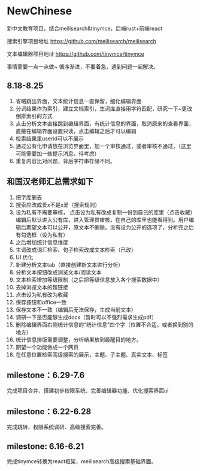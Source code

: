 # NewChinese
新中文教育项目，结合meilisearch&amp;tinymce，后端rust+前端react

搜索引擎项目地址
https://github.com/meilisearch/meilisearch

文本编辑器项目地址
https://github.com/tinymce/tinymce

事情需要一点一点做~ 循序渐进，不要着急，遇到问题一起解决。

## 8.18-8.25
1. 省略跳出界面，文本统计信息一直保留，细化编辑界面
2. 分词结果作为索引，建立文档索引，生词库直接用字符匹配，研究一下~更改倒排索引的方式
3. 点击分析文本直接跳到编辑界面，有统计信息的界面，取消原来的查看界面，直接在编辑界面设置只读，点击编辑之后才可以编辑
4. 检索结果里userid可以不展示
5. 通过公有化申请放在浏览界面里，加一个审核通过，或者审核不通过，（这里可能需要加一些提示消息，待考虑）
6. 重复内容比对问题，背后字符串存储不同。

## 和国汉老师汇总需求如下
1. 把字库删去
2. 搜索应改成爱x不是x爱（搜索规则）
3. 设为私有不需要审核， 点击设为私有改成复制一份到自己的库里（点击收藏）
编辑后默认进入公有库，进入管理员审核，在自己的库里也能看得到。用户编辑后期望文本可以公开，原文本不删除。没有设为公开的选项了，分析完之后有勾选框（设为私有）
4. 之后增加统计信息维度
5. 生词改成词汇检索、句子检索改成文本检索（已改）
6. UI 优化
7. 新建分析文本tab（直接创建新文本进行分析）  
8. 分析文本按钮改成浏览文本/阅读文本
9. 文本检索增加等级限制（之后把等级信息放入各个搜索数据中）
10. 去掉浏览文本的超链接
11. 点击设为私有改为收藏
12. 保存按钮和office一致
13. 保存文本不一致（编辑后无法保存，生成当前文本）
14. 调研一下是否能够生成docx（暂时可以不强烈需求生成pdf）
15. 删除编辑界面右侧统计信息的“统计信息”四个字（位置不合适，或者换到别的地方）
16. 统计信息排版需要调整，分析结果放到最醒目的地方。
17. 期望一个功能做成一个网页
18. 在任意位置检索高级搜索的展示，主题、子主题、真实文本、标签

## milestone：6.29-7.6
完成项目合并、搭建初步权限系统、完善编辑器功能、优化搜索界面ui

## milestone：6.22-6.28
完成跳转、权限系统调研、高级搜索完善。


## milestone: 6.16-6.21
完成tinymce转换为react框架，meilisearch高级搜索基础界面。
